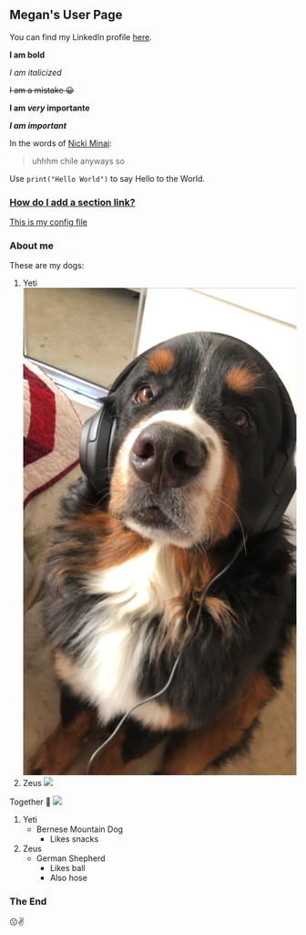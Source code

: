 ## Megan's User Page

You can find my LinkedIn profile [here](linkedin.com/in/megan-choi-6922181a1).

**I am bold**

*I am italicized*

~~I am a mistake :grinning:~~

**I am _very_ importante**

***I am important***

In the words of [Nicki Minaj](https://www.youtube.com/watch?v=CrPUvC7q6AY):
> uhhhm chile anyways so

Use `print("Hello World")` to say Hello to the World.

### [How do I add a section link?](https://docs.github.com/en/free-pro-team@latest/github/writing-on-github/basic-writing-and-formatting-syntax)

[This is my config file](_config.yml)

### About me
These are my dogs:
1. Yeti
![](IMG_5529.JPG)
2. Zeus
![](IMG_4836.HEIC)

Together :dancers:
![](IMG_5796.HEIC)

1. Yeti
   - Bernese Mountain Dog
     - Likes snacks
2. Zeus
   - German Shepherd 
     - Likes ball
     - Also hose

### The End
:kissing::v:
